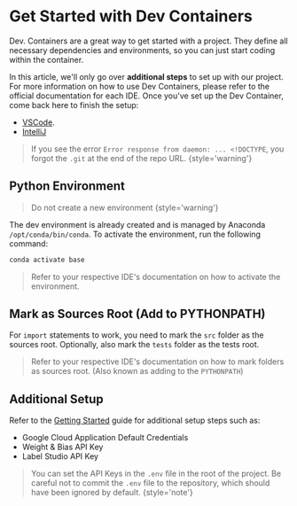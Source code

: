 # Get Started with Dev Containers

Dev. Containers are a great way to get started with a project. They define all
necessary dependencies and environments, so you can just start coding within
the container.

In this article, we'll only go over **additional steps** to set up with our
project. For more information on how to use Dev Containers, please refer to
the official documentation for each IDE. Once you've set up the Dev Container,
come back here to finish the setup:

- [VSCode](https://code.visualstudio.com/docs/remote/containers).
- [IntelliJ](https://www.jetbrains.com/help/idea/connect-to-devcontainer.html)

> If you see the error `Error response from daemon: ... <!DOCTYPE`, you forgot
> the `.git` at the end of the repo URL.
{style='warning'}

## Python Environment

> Do not create a new environment
{style='warning'}

The dev environment is already created and is managed by Anaconda 
`/opt/conda/bin/conda`. 
To activate the environment, run the following command:

```bash
conda activate base
```

> Refer to your respective IDE's documentation on how to activate the
> environment.

## Mark as Sources Root (Add to PYTHONPATH)

For `import` statements to work, you need to mark the `src` folder as the
sources root. Optionally, also mark the `tests` folder as the tests root.

> Refer to your respective IDE's documentation on how to mark folders as
> sources root. (Also known as adding to the `PYTHONPATH`)

## Additional Setup

Refer to the [Getting Started](Getting-Started.md) guide for additional setup
steps such as:
- Google Cloud Application Default Credentials
- Weight & Bias API Key
- Label Studio API Key

> You can set the API Keys in the `.env` file in the root of the project.
> Be careful not to commit the `.env` file to the repository, which should
> have been ignored by default.
{style='note'}